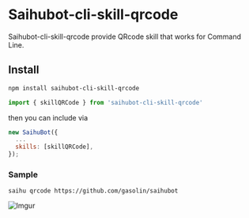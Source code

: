 # Saihubot-cli-skill-qrcode

Saihubot-cli-skill-qrcode provide QRcode skill that works for Command Line.

## Install

```sh
npm install saihubot-cli-skill-qrcode
```

```js
import { skillQRCode } from 'saihubot-cli-skill-qrcode'
```

then you can include via

```js
new SaihuBot({
  ...
  skills: [skillQRCode],
});
```


### Sample

```
saihu qrcode https://github.com/gasolin/saihubot
```

![Imgur](https://i.imgur.com/x7A6mjo.png)
